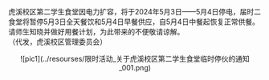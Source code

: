 虎溪校区第二学生食堂因电力扩容，将于2024年5月3日——5月4日停电，届时二食堂将暂停5月3日全天餐饮和5月4日早餐供应，自5月4日中餐起恢复正常供餐。请师生知晓并做好用餐计划，为此带来的不便敬请谅解。  
（代发，虎溪校区管理委员会）  
<center>![pic1](../resourses/限时活动_关于虎溪校区第二学生食堂临时停伙的通知_001.png)</center>  